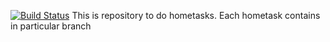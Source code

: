 [![Build Status](https://travis-ci.org/Krock21rus/hwproj.me.svg?branch=master)](https://travis-ci.org/Krock21rus/hwproj.me)
This is repository to do hometasks.
Each hometask contains in particular branch

